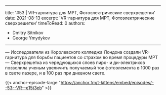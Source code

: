 
---
title: '#53 | VR-гарнитура для МРТ, Фотоэлектрические сверхрешетки'
date: 2021-08-13
excerpt: 'VR-гарнитура для МРТ, Фотоэлектрические сверхрешетки'
timeToRead: 0
authors:
  - Dmitry Sitnikov
  - George Ymydykov
---

— Исследователи из Королевского колледжа Лондона создали VR-гарнитура для борьбы пациентов со страхом во время процедуры МРТ<br/>
— Сверхрешетка из чередующихся слоев пиро- и ди-электриков позволила ученым увеличить получаемый ток фотоэлемента в 1000 раз в свете лазере, и в 100 раз при дневном свете.

{{< anchor-episode-large "https://anchor.fm/t-kittens/embed/episodes/--53--VR--e15t3eb" >}}

